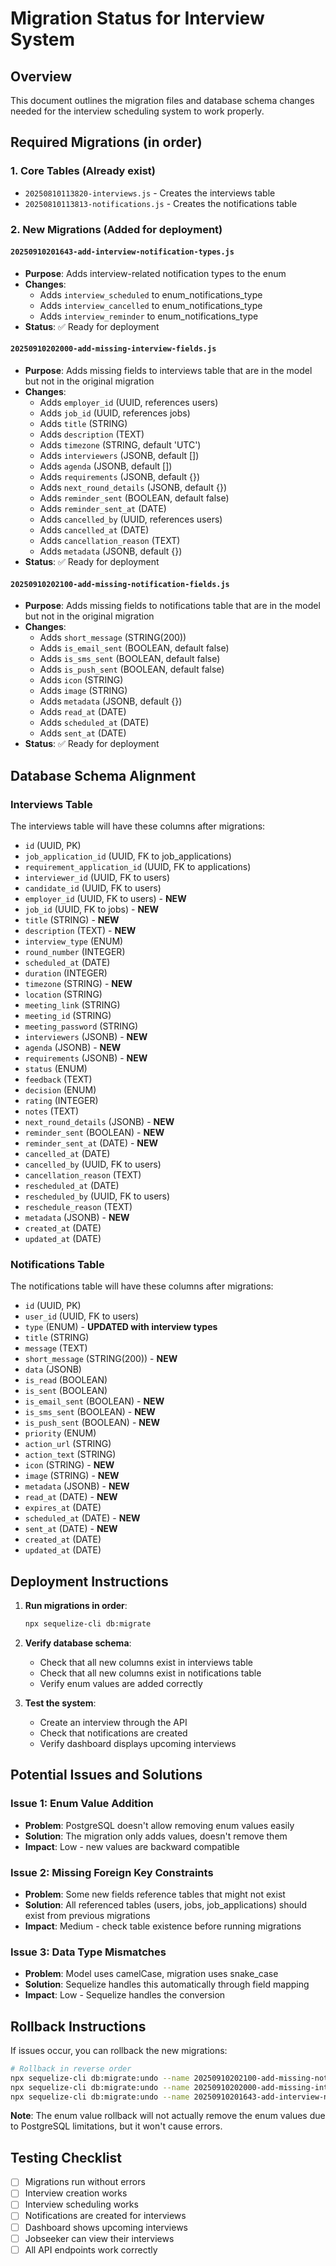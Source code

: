 # Migration Status for Interview System

## Overview
This document outlines the migration files and database schema changes needed for the interview scheduling system to work properly.

## Required Migrations (in order)

### 1. Core Tables (Already exist)
- `20250810113820-interviews.js` - Creates the interviews table
- `20250810113813-notifications.js` - Creates the notifications table

### 2. New Migrations (Added for deployment)

#### `20250910201643-add-interview-notification-types.js`
- **Purpose**: Adds interview-related notification types to the enum
- **Changes**: 
  - Adds `interview_scheduled` to enum_notifications_type
  - Adds `interview_cancelled` to enum_notifications_type  
  - Adds `interview_reminder` to enum_notifications_type
- **Status**: ✅ Ready for deployment

#### `20250910202000-add-missing-interview-fields.js`
- **Purpose**: Adds missing fields to interviews table that are in the model but not in the original migration
- **Changes**:
  - Adds `employer_id` (UUID, references users)
  - Adds `job_id` (UUID, references jobs)
  - Adds `title` (STRING)
  - Adds `description` (TEXT)
  - Adds `timezone` (STRING, default 'UTC')
  - Adds `interviewers` (JSONB, default [])
  - Adds `agenda` (JSONB, default [])
  - Adds `requirements` (JSONB, default {})
  - Adds `next_round_details` (JSONB, default {})
  - Adds `reminder_sent` (BOOLEAN, default false)
  - Adds `reminder_sent_at` (DATE)
  - Adds `cancelled_by` (UUID, references users)
  - Adds `cancelled_at` (DATE)
  - Adds `cancellation_reason` (TEXT)
  - Adds `metadata` (JSONB, default {})
- **Status**: ✅ Ready for deployment

#### `20250910202100-add-missing-notification-fields.js`
- **Purpose**: Adds missing fields to notifications table that are in the model but not in the original migration
- **Changes**:
  - Adds `short_message` (STRING(200))
  - Adds `is_email_sent` (BOOLEAN, default false)
  - Adds `is_sms_sent` (BOOLEAN, default false)
  - Adds `is_push_sent` (BOOLEAN, default false)
  - Adds `icon` (STRING)
  - Adds `image` (STRING)
  - Adds `metadata` (JSONB, default {})
  - Adds `read_at` (DATE)
  - Adds `scheduled_at` (DATE)
  - Adds `sent_at` (DATE)
- **Status**: ✅ Ready for deployment

## Database Schema Alignment

### Interviews Table
The interviews table will have these columns after migrations:
- `id` (UUID, PK)
- `job_application_id` (UUID, FK to job_applications)
- `requirement_application_id` (UUID, FK to applications)
- `interviewer_id` (UUID, FK to users)
- `candidate_id` (UUID, FK to users)
- `employer_id` (UUID, FK to users) - **NEW**
- `job_id` (UUID, FK to jobs) - **NEW**
- `title` (STRING) - **NEW**
- `description` (TEXT) - **NEW**
- `interview_type` (ENUM)
- `round_number` (INTEGER)
- `scheduled_at` (DATE)
- `duration` (INTEGER)
- `timezone` (STRING) - **NEW**
- `location` (STRING)
- `meeting_link` (STRING)
- `meeting_id` (STRING)
- `meeting_password` (STRING)
- `interviewers` (JSONB) - **NEW**
- `agenda` (JSONB) - **NEW**
- `requirements` (JSONB) - **NEW**
- `status` (ENUM)
- `feedback` (TEXT)
- `decision` (ENUM)
- `rating` (INTEGER)
- `notes` (TEXT)
- `next_round_details` (JSONB) - **NEW**
- `reminder_sent` (BOOLEAN) - **NEW**
- `reminder_sent_at` (DATE) - **NEW**
- `cancelled_at` (DATE)
- `cancelled_by` (UUID, FK to users)
- `cancellation_reason` (TEXT)
- `rescheduled_at` (DATE)
- `rescheduled_by` (UUID, FK to users)
- `reschedule_reason` (TEXT)
- `metadata` (JSONB) - **NEW**
- `created_at` (DATE)
- `updated_at` (DATE)

### Notifications Table
The notifications table will have these columns after migrations:
- `id` (UUID, PK)
- `user_id` (UUID, FK to users)
- `type` (ENUM) - **UPDATED with interview types**
- `title` (STRING)
- `message` (TEXT)
- `short_message` (STRING(200)) - **NEW**
- `data` (JSONB)
- `is_read` (BOOLEAN)
- `is_sent` (BOOLEAN)
- `is_email_sent` (BOOLEAN) - **NEW**
- `is_sms_sent` (BOOLEAN) - **NEW**
- `is_push_sent` (BOOLEAN) - **NEW**
- `priority` (ENUM)
- `action_url` (STRING)
- `action_text` (STRING)
- `icon` (STRING) - **NEW**
- `image` (STRING) - **NEW**
- `metadata` (JSONB) - **NEW**
- `read_at` (DATE) - **NEW**
- `expires_at` (DATE)
- `scheduled_at` (DATE) - **NEW**
- `sent_at` (DATE) - **NEW**
- `created_at` (DATE)
- `updated_at` (DATE)

## Deployment Instructions

1. **Run migrations in order**:
   ```bash
   npx sequelize-cli db:migrate
   ```

2. **Verify database schema**:
   - Check that all new columns exist in interviews table
   - Check that all new columns exist in notifications table
   - Verify enum values are added correctly

3. **Test the system**:
   - Create an interview through the API
   - Check that notifications are created
   - Verify dashboard displays upcoming interviews

## Potential Issues and Solutions

### Issue 1: Enum Value Addition
- **Problem**: PostgreSQL doesn't allow removing enum values easily
- **Solution**: The migration only adds values, doesn't remove them
- **Impact**: Low - new values are backward compatible

### Issue 2: Missing Foreign Key Constraints
- **Problem**: Some new fields reference tables that might not exist
- **Solution**: All referenced tables (users, jobs, job_applications) should exist from previous migrations
- **Impact**: Medium - check table existence before running migrations

### Issue 3: Data Type Mismatches
- **Problem**: Model uses camelCase, migration uses snake_case
- **Solution**: Sequelize handles this automatically through field mapping
- **Impact**: Low - Sequelize handles the conversion

## Rollback Instructions

If issues occur, you can rollback the new migrations:

```bash
# Rollback in reverse order
npx sequelize-cli db:migrate:undo --name 20250910202100-add-missing-notification-fields.js
npx sequelize-cli db:migrate:undo --name 20250910202000-add-missing-interview-fields.js
npx sequelize-cli db:migrate:undo --name 20250910201643-add-interview-notification-types.js
```

**Note**: The enum value rollback will not actually remove the enum values due to PostgreSQL limitations, but it won't cause errors.

## Testing Checklist

- [ ] Migrations run without errors
- [ ] Interview creation works
- [ ] Interview scheduling works
- [ ] Notifications are created for interviews
- [ ] Dashboard shows upcoming interviews
- [ ] Jobseeker can view their interviews
- [ ] All API endpoints work correctly
